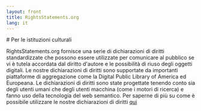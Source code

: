 ```yaml
---
layout: front
title: RightsStatements.org
lang: it
---
```


<div class="box">
# Per le istituzioni culturali

RightsStatements.org fornisce una serie di dichiarazioni di diritti standardizzate che possono essere utilizzate per comunicare al pubblico se vi è tutela accordata dal diritto d'autore e le possibilità di riuso degli oggetti digitali. Le nostre dichiarazioni di diritti sono supportate da importanti piattaforme di aggregazione come la Digital Public Library of America ed Europeana. Le dichiarazioni di diritti sono state progettate tenendo conto sia degli utenti umani che degli utenti macchina (come i motori di ricerca) e fanno uso della tecnologia del web semantico. Per saperne di più su come è possibile utilizzare le nostre dichiarazioni di diritti [qui](/en/documentation#use-by-cultural-heritage-institutions)
 </div>
